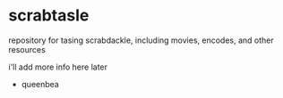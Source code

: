 # scrabtasle
repository for tasing scrabdackle, including movies, encodes, and other resources

i'll add more info here later
- queenbea

